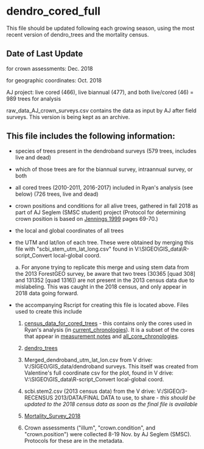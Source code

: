 # dendro_cored_full

This file should be updated following each growing season, using the most recent version of dendro_trees and the mortality census.

## Date of Last Update

for crown assessments: Dec. 2018

for geographic coordinates: Oct. 2018

AJ project: live cored (466), live biannual (477), and both live/cored (46) = 989 trees for analysis

raw_data_AJ_crown_surveys.csv contains the data as input by AJ after field surveys. This version is being kept as an archive.

## This file includes the following information:

- species of trees present in the dendroband surveys (579 trees, includes live and dead)

- which of those trees are for the biannual survey, intraannual survey, or both

- all cored trees (2010-2011, 2016-2017) included in Ryan's analysis (see below) (726 trees, live and dead)

- crown positions and conditions for all alive trees, gathered in fall 2018 as part of AJ Seglem (SMSC student) project (Protocol for determining crown position is based on [Jennings 1999](https://academic.oup.com/forestry/article/72/1/59/589132) pages 69-70.)

- the local and global coordinates of all trees

- the UTM and lat/lon of each tree. These were obtained by merging this file with "scbi_stem_utm_lat_long.csv" found in V:\SIGEO\GIS_data\R-script_Convert local-global coord.

    a. For anyone trying to replicate this merge and using stem data from the 2013 ForestGEO survey, be aware that two trees (30365 [quad 308] and 131352 [quad 1316]) are not present in the 2013 census data due to mislabeling. This was caught in the 2018 census, and only appear in 2018 data going forward.

- the accompanying Rscript for creating this file is located above. Files used to create this include
    1. [census_data_for_cored_trees](https://github.com/EcoClimLab/climate_sensitivity_cores/blob/master/data/census_data_for_cored_trees.csv) - this contains only the cores used in Ryan's analysis (in [current_chronologies](https://github.com/SCBI-ForestGEO/SCBI-ForestGEO-Data_private/tree/master/tree_cores/chronologies/current_chronologies)). It is a subset of the cores that appear in [measurement notes](https://github.com/SCBI-ForestGEO/SCBI-ForestGEO-Data_private/tree/master/tree_cores/chronologies) and [all_core_chronologies](https://github.com/SCBI-ForestGEO/SCBI-ForestGEO-Data_private/tree/master/tree_cores/all_cross-dated_data).
    
    2. [dendro_trees](https://github.com/SCBI-ForestGEO/Dendrobands/blob/master/data/dendro_trees.csv)
    
    3. Merged_dendroband_utm_lat_lon.csv from V drive: V:/SIGEO/GIS_data/dendroband surveys. This itself was created from Valentine's full coordinate csv for the plot, found in V drive: V:\SIGEO\GIS_data\R-script_Convert local-global coord.
    
    4. scbi.stem2.csv (2013 census data) from the V drive: V:/SIGEO/3-RECENSUS 2013/DATA/FINAL DATA to use, to share
    *- this should be updated to the 2018 census data as soon as the final file is available*
    
    5. [Mortality_Survey_2018](https://github.com/EcoClimLab/SCBI-ForestGEO-Data_private/blob/master/SCBI_mortality/raw%20data/Mortality_Survey_2018.csv)
    
    6. Crown assessments ("illum", "crown.condition", and "crown.position") were collected 8-19 Nov. by AJ Seglem (SMSC). Protocols for these are in the metadata.
